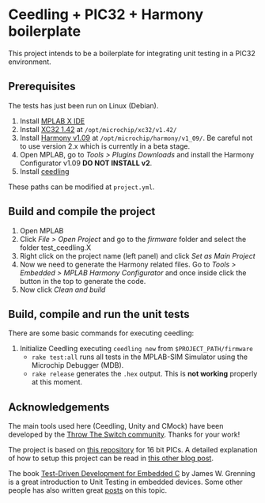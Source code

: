 # Ceedling + PIC32 + Harmony boilerplate

This project intends to be a boilerplate for integrating unit testing in a PIC32 environment.


## Prerequisites
The tests has just been run on Linux (Debian).

1. Install [MPLAB X IDE](http://www.microchip.com/mplab/mplab-x-ide)
2. Install [XC32 1.42](http://www.microchip.com/mplab/compilers) at `/opt/microchip/xc32/v1.42/`
3. Install [Harmony v1.09](http://www.microchip.com/mplab/mplab-harmony) at `/opt/microchip/harmony/v1_09/`. Be careful not to use version 2.x which is currently in a beta stage.
4. Open MPLAB, go to *Tools > Plugins Downloads* and install the Harmony Configurator v1.09 **DO NOT INSTALL v2**.
5. Install [ceedling](https://github.com/ThrowTheSwitch/ceedling)

These paths can be modified at `project.yml`.

## Build and compile the project
1. Open MPLAB
2. Click *File > Open Project* and go to the *firmware* folder and select the folder test_ceedling.X
3. Right click on the project name (left panel) and click *Set as Main Project*
4. Now we need to generate the Harmony related files. Go to *Tools > Embedded > MPLAB Harmony Configurator* and once inside click the button in the top to generate the code.
5. Now click *Clean and build*

## Build, compile and run the unit tests
There are some basic commands for executing ceedling:

1. Initialize Ceedling executing `ceedling new` from `$PROJECT_PATH/firmware`
   * `rake test:all` runs all tests in the MPLAB-SIM Simulator using the Microchip Debugger (MDB).
   * `rake release` generates the `.hex` output. This is **not working** properly at this moment.

## Acknowledgements

The main tools used here (Ceedling, Unity and CMock) have been developed by the [Throw The Switch community](http://www.throwtheswitch.org/). Thanks for your work!

The project is based on [this repository](https://github.com/ThrowTheSwitch/CeedlingExample_Microchip) for 16 bit PICs. A detailed explanation of how to setup this project can be read in [this other blog post](http://spin.atomicobject.com/2012/10/22/getting-started-with-tdd-for-microchips-pics/).

The book [Test-Driven Development for Embedded C](https://pragprog.com/book/jgade/test-driven-development-for-embedded-c) by James W. Grenning is a great introduction to Unit Testing in embedded devices. Some other people has also written great [posts](http://dmitryfrank.com/articles/unit_testing_embedded_c_applications) on this topic.
